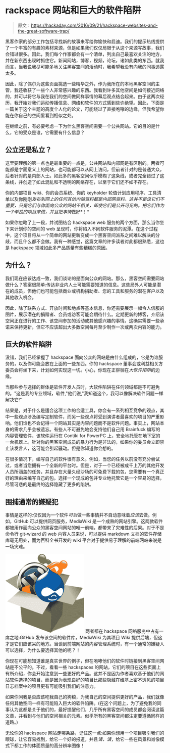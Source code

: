 # rackspace 网站和巨大的软件陷阱

> 原文：<https://hackaday.com/2016/09/21/hackspace-websites-and-the-great-software-trap/>

黑客作家的部分工作包括寻找新的故事来写给你愉快和启迪。我们的提示热线提供了一个丰富的有趣的素材来源，但是如果我们仅仅局限于从这个来源写故事，我们会错过很多。因此，我们每个作家都会有一个清单，列出自己最喜欢关注的地方，并在新东西出现时抓住它。新闻网站，博客，视频，论坛，诸如此类的东西。就我而言，当我说我尽可能多地关注黑客空间的活动时，我希望我没有向我的同事透露太多。

因此，除了偶尔为这些页面挑选一些精华之外，作为我所在的本地黑客空间的主管，我还收获了一些个人非常感兴趣的东西。我看到许多其他空间是如何接近网络的，并可以将它与我在我们的空间做同样事情的幕后观点结合起来。由于这两次经历，我开始对我们运动传播信息、网络和软件的方式感到些许绝望。因此，下面是一篇关于这个主题的高度个人化的论文，可能绕过了直接咆哮的边缘，但我希望你能在你自己的空间里看到相似之处。

在继续之前，有必要考虑一下为什么黑客空间需要一个公共网站。它的目的是什么，它的受众是谁，它需要有什么信息？

## 公立还是私立？

这里要理解的第一点也是最重要的一点是，公共网站和内部网是有区别的。两者可能都是字面意义上的网站，也可能都可以从网上访问，但前者针对的是普通大众，后者针对的是内部人士。如此多的黑客空间似乎模糊了这条线，或者完全错过了这条线，并创造了如此混乱和不透明的网络存在，以至于它们还不如不存在。

你的内部项目 wiki、你的会员系统、你的 keyholder 轮值计划应用程序、工具清单以及你刚刚*发布到网上的任何其他内部资料都是内部网资料。这并不是说它们不重要，只是它们与你面向公众的网站不相关，即使它们是公开可见的。把它们作为一个单独的项目来做，并且把事情*做好*！*

如果你忽略了上一段，并试图结合 hackspace web 服务的两个方面，那么当你坐下来计划你的空间的 web 呈现时，你将陷入不同软件服务的泥潭。在这个过程中，这个项目将从一个简单的网站更新变成一个黑客空间派系之间难以解决的分歧，而且什么都不会做。我有一种感觉，这篇文章的许多读者对此都很熟悉，这也是 hackspace 领域如此多产品质量有些糟糕的原因。

## 为什么？

我们现在应该达成一致，我们谈论的是面向公众的网站。那么，黑客空间需要网站做什么？答案很简单:传达非业内人士可能需要知道的信息。这些局外人可能是潜在的成员，但他们也可能包括商业或机构捐助者、您的工具和服务的潜在客户以及其他收入机会。

因此，除了联系方式、开放时间和地点等基本信息，你还需要展示一幅令人信服的图片，展示潜在的捐赠者、会员或访客可能会期待什么。定期更新的博客，介绍该空间正在进行的工作、该空间参加的活动或其他感兴趣的事情。这确实需要一些承诺来保持更新，但它不应该超出大多数空间每月至少制作一次或两次内容的能力。

## 巨大的软件陷阱

没错，我们已经掌握了 hackspace 面向公众的网站是由什么组成的，它是为谁服务的，以及你可能会放在上面的一些东西。你的 hackspace 董事会或利益相关方委员会将坐下来，计划如何实现这一切。小心，你现在正徘徊在*大软件陷阱*的边缘。

当那些参与选择的群体是软件开发人员时，大软件陷阱在任何领域都是不可避免的。"这是我的专业领域，软件,"他们说,"我知道这个，我可以像解决软件问题一样解决它!"

结果是，对于什么是适合这项工作的合适工具，你会有一系列相互竞争的观点，其中一些观点涉及编写定制软件，而另一些观点将受到演讲者最喜欢的项目的严重影响。他们谁也不会记得一个网站其实是内容问题而不是软件问题。事实上，网站本身的需求几乎会被遗忘。有些人不可避免地会支持他们自己用 Brainfuck 编写的内容管理软件，该软件运行在 Contiki for PowerPC 上，安全地托管在地下室的一台机器上。针对你的黑客空间成员的暴力行为是非法的，如果你的委员会立即禁止该发言人，这可能会引起骚动。但是你知道你会想的。

在很多情况下，编写自己的软件很有意义。例如，当您的任务以前没有充分尝试过，或者当您拥有一个全新的平台时。但是，对于一个已经被成千上万的其他开发人员所涵盖的任务，并且存在大量久经沙场的可免费下载的包，您需要有一个真正好的理由来编写自己的包。选择一个现成的包并专业地托管它是一个容易的选择，尽管可悲的是最终的选择隐藏了更多的陷阱。

## 围捕通常的嫌疑犯

事情是这样的:仅仅因为一个软件*可以*做一些事情并不自动意味着*应该*去做。例如，GitHub 可以提供网页服务，MediaWiki 是一个成熟的网站引擎。这两款软件都被用作面向公众的黑客空间网站的唯一前端，都带来了灾难性的后果。对于不是命令行 git-wizard 的 web 内容人员来说，可以提供 markdown 文档的软件存储库毫无用处，而为百科全书开发的 wiki 平台对于提供易于理解的前端网站来说是一场灾难。

[![](img/309ad52e1d8ee55922c8e825d10923e4.png)](https://hackaday.com/wp-content/uploads/2016/09/cm3_white_bg.png) 两者都在 hackspace 网络服务中占有一席之地:GitHub 发布该空间的软件库，MediaWiki 为其项目 Wiki 提供后端，但这才是它们应该呆的地方。当谈到前端网站的内容管理系统时，有一个通常的嫌疑人可以选择，为什么要选择其他的呢？！

你现在可能想知道谁是真实世界的例子，但在咆哮他们的软件时链接到黑客空间网站是不公平的。不过，看看一些 hackspaces 的网站，它们的项目在这些页面上有所介绍，你会开始注意到一些更好的产品。这并不是因为作者喜欢基于他们的网站软件选择的项目，而是因为表现良好的项目比那些隐藏在维基上密不透风的项目日志档案中的项目更有可能吸引我们的注意力。

如果你问我是否应该吃我自己的狗粮，为我自己的空间提供更好的产品，我们就像任何其他空间一样有可能陷入巨大的软件陷阱。(在这个问题上，为了避免我的同事认为这都是关于他们的，最好提醒他们，几乎所有黑客空间的成员都会阅读这篇文章，并看到与他们的空间相关的元素。似乎所有的黑客空间都注定要遵循同样的道路。)

无论你的 hackspace 网站走哪条路，记住这一点:如果你想用一个项目吸引我们的眼球，让它容易找到，给它一个好的报道，并且*请，请*，给它一些在风景和肖像模式下都工作的体面质量的高分辨率图像！